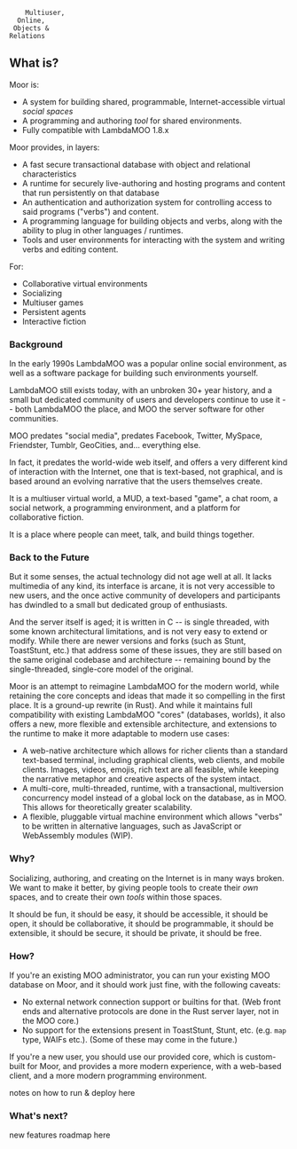 ```
    Multiuser,
  Online,
 Objects &
Relations
```

## What is?

Moor is:

  * A system for building shared, programmable, Internet-accessible virtual _social spaces_
  * A programming and authoring _tool_ for shared environments.
  * Fully compatible with LambdaMOO 1.8.x

Moor provides, in layers:

  * A fast secure transactional database with object and relational characteristics
  * A runtime for securely live-authoring and hosting programs and content that run persistently on that database
  * An authentication and authorization system for controlling access to said programs ("verbs") and content.
  * A programming language for building objects and verbs, along with the ability to plug in other languages / runtimes.
  * Tools and user environments for interacting with the system and writing verbs and editing content.

For:

  * Collaborative virtual environments
  * Socializing
  * Multiuser games
  * Persistent agents
  * Interactive fiction

### Background

In the early 1990s LambdaMOO was a popular online social environment, as well as a software package for building such 
environments yourself.

LambdaMOO still exists today, with an unbroken 30+ year history, and a small but dedicated community of users and
developers continue to use it -- both LambdaMOO the place, and MOO the server software for other communities.

MOO predates "social media", predates Facebook, Twitter, MySpace, Friendster, Tumblr, GeoCities, and... everything else.

In fact, it predates the world-wide web itself, and offers a very different kind of interaction with the Internet, one
that is text-based, not graphical, and is based around an evolving narrative that the users themselves create.

It is a multiuser virtual world, a MUD, a text-based "game", a chat room, a social network, a programming environment, 
and a platform for collaborative fiction. 

It is a place where people can meet, talk, and build things together.

### Back to the Future

But it some senses, the actual technology did not age well at all. It lacks multimedia of any kind, its interface is
arcane, it is not very accessible to new users, and the once active community of developers and participants has 
dwindled to a small but dedicated group of enthusiasts.

And the server itself is aged; it is written in C -- is single threaded, with some known architectural limitations, and
is not very easy to extend or modify. While there are newer versions and forks (such as Stunt, ToastStunt, etc.) that 
address some of these issues, they are still based on the same original codebase and architecture -- remaining bound by
the single-threaded, single-core model of the original.

Moor is an attempt to reimagine LambdaMOO for the modern world, while retaining the core concepts and ideas that made
it so compelling in the first place. It is a ground-up rewrite (in Rust). And while it maintains full compatibility with
existing LambdaMOO "cores" (databases, worlds), it also offers a new, more flexible and extensible architecture, and
extensions to the runtime to make it more adaptable to modern use cases:

  * A web-native architecture which allows for richer clients than a standard text-based terminal, including graphical
    clients, web clients, and mobile clients. Images, videos, emojis, rich text are all feasible, while keeping the
    narrative metaphor and creative aspects of the system intact.
  * A multi-core, multi-threaded, runtime, with a transactional, multiversion concurrency model instead of a global 
    lock on the database, as in MOO. This allows for theoretically greater scalability.
  * A flexible, pluggable virtual machine environment which allows "verbs" to be written in alternative languages, 
    such as JavaScript or WebAssembly modules (WIP).

### Why? 

Socializing, authoring, and creating on the Internet is in many ways broken. We want to make it better, by giving people
tools to create their _own_ spaces, and to create their own _tools_ within those spaces.

It should be fun, it should be easy, it should be accessible, it should be open, it should be collaborative, it should
be programmable, it should be extensible, it should be secure, it should be private, it should be free.

### How?

If you're an existing MOO administrator, you can run your existing MOO database on Moor, and it should work just fine, 
with the following caveats:

  * No external network connection support or builtins for that. (Web front ends and alternative protocols are done 
    in the Rust server layer, not in the MOO core.)
  * No support for the extensions present in ToastStunt, Stunt, etc. (e.g. `map` type, WAIFs etc.). (Some of these may
    come in the future.)

If you're a new user, you should use our provided core, which is custom-built for Moor, and provides a more modern
experience, with a web-based client, and a more modern programming environment.

notes on how to run & deploy here

### What's next?

new features roadmap here

